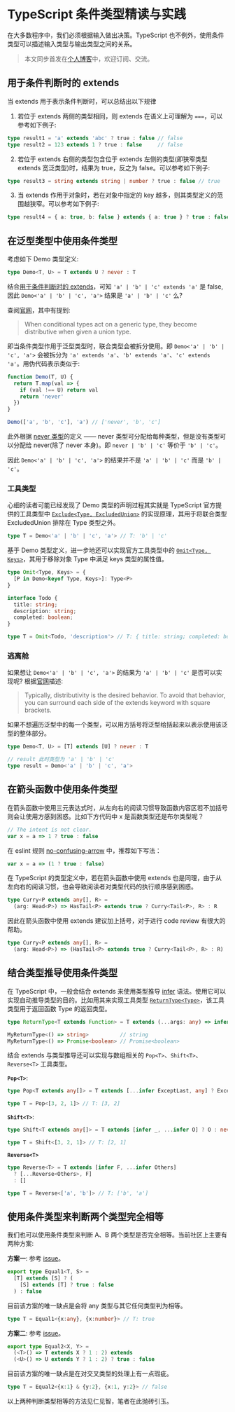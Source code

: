 <!--
abbrlink: d1jkxo7l
-->

# TypeScript 条件类型精读与实践

在大多数程序中，我们必须根据输入做出决策。TypeScript 也不例外，使用条件类型可以描述输入类型与输出类型之间的关系。

> 本文同步首发在[个人博客](https://github.com/MuYunyun/blog/issues/140)中，欢迎订阅、交流。

## 用于条件判断时的 extends

当 extends 用于表示条件判断时，可以总结出以下规律

1. 若位于 extends 两侧的类型相同，则 extends 在语义上可理解为 `===`，可以参考如下例子:

```ts
type result1 = 'a' extends 'abc' ? true : false // false
type result2 = 123 extends 1 ? true : false     // false
```

2. 若位于 extends 右侧的类型包含位于 extends 左侧的类型(即狭窄类型 extends 宽泛类型)时，结果为 true，反之为 false。可以参考如下例子:

```ts
type result3 = string extends string | number ? true : false // true
```

3. 当 extends 作用于对象时，若在对象中指定的 key 越多，则其类型定义的范围越狭窄。可以参考如下例子:

```ts
type result4 = { a: true, b: false } extends { a: true } ? true : false // true
```

## 在泛型类型中使用条件类型

考虑如下 Demo 类型定义:

```ts
type Demo<T, U> = T extends U ? never : T
```

结合[用于条件判断时的 extends](#用于条件判断时的-extends)，可知 `'a' | 'b' | 'c' extends 'a'` 是 false, 因此 `Demo<'a' | 'b' | 'c', 'a'>` 结果是 `'a' | 'b' | 'c'` 么?

查阅[官网](https://www.typescriptlang.org/docs/handbook/2/conditional-types.html)，其中有提到:

> When conditional types act on a generic type, they become distributive when given a union type.

即当条件类型作用于泛型类型时，联合类型会被拆分使用。即 `Demo<'a' | 'b' | 'c', 'a'>` 会被拆分为 `'a' extends 'a'`、`'b' extends 'a'`、`'c' extends 'a'`。用伪代码表示类似于:

```js
function Demo(T, U) {
  return T.map(val => {
    if (val !== U) return val
    return 'never'
  })
}

Demo(['a', 'b', 'c'], 'a') // ['never', 'b', 'c']
```

此外根据 [never 类型](https://www.typescriptlang.org/docs/handbook/2/narrowing.html#the-never-type)的定义 —— never 类型可分配给每种类型，但是没有类型可以分配给 never(除了 never 本身)。即 `never | 'b' | 'c'` 等价于 `'b' | 'c'`。

因此 `Demo<'a' | 'b' | 'c', 'a'>` 的结果并不是 `'a' | 'b' | 'c'` 而是 `'b' | 'c'`。

### 工具类型

心细的读者可能已经发现了 Demo 类型的声明过程其实就是 TypeScript 官方提供的工具类型中 [`Exclude<Type, ExcludedUnion>`](https://www.typescriptlang.org/docs/handbook/utility-types.html#excludetype-excludedunion) 的实现原理，其用于将联合类型 ExcludedUnion 排除在 Type 类型之外。

```ts
type T = Demo<'a' | 'b' | 'c', 'a'> // T: 'b' | 'c'
```

基于 Demo 类型定义，进一步地还可以实现官方工具类型中的 [`Omit<Type, Keys>`](https://www.typescriptlang.org/docs/handbook/utility-types.html#omittype-keys)，其用于移除对象 Type
中满足 keys 类型的属性值。

```ts
type Omit<Type, Keys> = {
  [P in Demo<keyof Type, Keys>]: Type<P>
}

interface Todo {
  title: string;
  description: string;
  completed: boolean;
}

type T = Omit<Todo, 'description'> // T: { title: string; completed: boolean }
```

### 逃离舱

如果想让 `Demo<'a' | 'b' | 'c', 'a'>` 的结果为 `'a' | 'b' | 'c'` 是否可以实现呢? 根据[官网](https://www.typescriptlang.org/docs/handbook/2/conditional-types.html#distributive-conditional-types)描述:

> Typically, distributivity is the desired behavior. To avoid that behavior, you can surround each side of the extends keyword with square brackets.

如果不想遍历泛型中的每一个类型，可以用方括号将泛型给括起来以表示使用该泛型的整体部分。

```ts
type Demo<T, U> = [T] extends [U] ? never : T

// result 此时类型为 'a' | 'b' | 'c'
type result = Demo<'a' | 'b' | 'c', 'a'>
```

## 在箭头函数中使用条件类型

在箭头函数中使用三元表达式时，从左向右的阅读习惯导致函数内容区若不加括号则会让使用方感到困惑。比如下方代码中 x 是函数类型还是布尔类型呢？

```js
// The intent is not clear.
var x = a => 1 ? true : false
```

在 eslint 规则 [no-confusing-arrow](https://eslint.org/docs/rules/no-confusing-arrow) 中，推荐如下写法：

```js
var x = a => (1 ? true : false)
```

在 TypeScript 的类型定义中，若在箭头函数中使用 extends 也是同理，由于从左向右的阅读习惯，也会导致阅读者对类型代码的执行顺序感到困惑。

```ts
type Curry<P extends any[], R> =
  (arg: Head<P>) => HasTail<P> extends true ? Curry<Tail<P>, R> : R
```

因此在箭头函数中使用 extends 建议加上括号，对于进行 code review 有很大的帮助。

```ts
type Curry<P extends any[], R> =
  (arg: Head<P>) => (HasTail<P> extends true ? Curry<Tail<P>, R> : R)
```

## 结合类型推导使用条件类型

在 TypeScript 中，一般会结合 extends 来使用类型推导 [infer](https://www.typescriptlang.org/docs/handbook/2/conditional-types.html#inferring-within-conditional-types) 语法。使用它可以实现自动推导类型的目的。比如用其来实现工具类型 [`ReturnType<Type>`](https://www.typescriptlang.org/docs/handbook/utility-types.html#returntypetype)，该工具类型用于返回函数 Type 的返回类型。

```ts
type ReturnType<T extends Function> = T extends (...args: any) => infer U ? U : never

MyReturnType<() => string>          // string
MyReturnType<() => Promise<boolean> // Promise<boolean>
```

结合 extends 与类型推导还可以实现与数组相关的 `Pop<T>`、`Shift<T>`、`Reverse<T>` 工具类型。

**`Pop<T>`**:

```ts
type Pop<T extends any[]> = T extends [...infer ExceptLast, any] ? ExceptLast : never

type T = Pop<[3, 2, 1]> // T: [3, 2]
```

**`Shift<T>`**:

```ts
type Shift<T extends any[]> = T extends [infer _, ...infer O] ? O : never

type T = Shift<[3, 2, 1]> // T: [2, 1]
```

**`Reverse<T>`**

```ts
type Reverse<T> = T extends [infer F, ...infer Others]
  ? [...Reverse<Others>, F]
  : []

type T = Reverse<['a', 'b']> // T: ['b', 'a']
```

## 使用条件类型来判断两个类型完全相等

我们也可以使用条件类型来判断 A、B 两个类型是否完全相等。当前社区上主要有两种方案:

**方案一**: 参考 [issue](https://github.com/Microsoft/TypeScript/issues/27024#issuecomment-420227672)。

```ts
export type Equal1<T, S> =
  [T] extends [S] ? (
    [S] extends [T] ? true : false
  ) : false
```

目前该方案的唯一缺点是会将 any 类型与其它任何类型判为相等。

```ts
type T = Equal1<{x:any}, {x:number}> // T: true
```

**方案二**: 参考 [issue](https://github.com/microsoft/TypeScript/issues/27024#issuecomment-421529650)。

```ts
export type Equal2<X, Y> =
  (<T>() => T extends X ? 1 : 2) extends
  (<U>() => U extends Y ? 1 : 2) ? true : false
```

目前该方案的唯一缺点是在对交叉类型的处理上有一点瑕疵。

```ts
type T = Equal2<{x:1} & {y:2}, {x:1, y:2}> // false
```

以上两种判断类型相等的方法见仁见智，笔者在此抛砖引玉。
